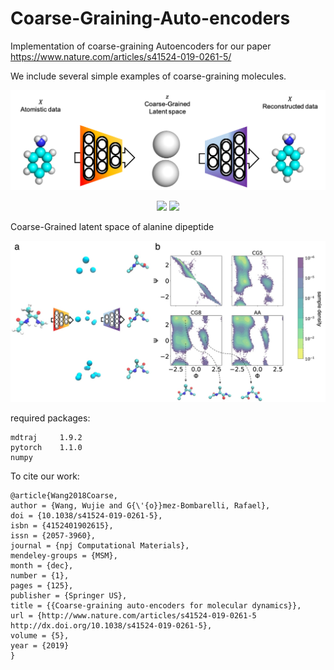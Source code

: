 # Coarse-Graining-Auto-encoders

Implementation of coarse-graining Autoencoders for our paper https://www.nature.com/articles/s41524-019-0261-5/

We include several simple examples of coarse-graining molecules.

<p align="center">
  <img src="movies/schematic.png" width="650">
</p>
<p align="center">
  <img src="movies/decode.gif" width="220"/> 
  <img src="movies/cg.gif" width="220"/> 
</p>

Coarse-Grained latent space of alanine dipeptide
<p align="center">
  <img src="movies/ala.jpg" width="650">
</p>

required packages:
```
mdtraj     1.9.2
pytorch    1.1.0 
numpy
```

To cite our work:

```
@article{Wang2018Coarse,
author = {Wang, Wujie and G{\'{o}}mez-Bombarelli, Rafael},
doi = {10.1038/s41524-019-0261-5},
isbn = {4152401902615},
issn = {2057-3960},
journal = {npj Computational Materials},
mendeley-groups = {MSM},
month = {dec},
number = {1},
pages = {125},
publisher = {Springer US},
title = {{Coarse-graining auto-encoders for molecular dynamics}},
url = {http://www.nature.com/articles/s41524-019-0261-5 http://dx.doi.org/10.1038/s41524-019-0261-5},
volume = {5},
year = {2019}
}

```
